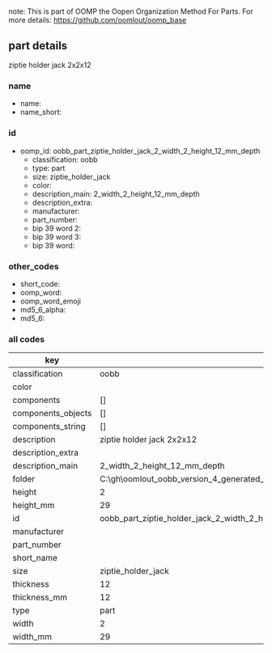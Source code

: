 #   

note: This is part of OOMP the Oopen Organization Method For Parts. For more details: https://github.com/oomlout/oomp_base

##  part details



ziptie holder jack 2x2x12

### name
* name: 
* name_short: 
### id
* oomp_id: oobb_part_ziptie_holder_jack_2_width_2_height_12_mm_depth
  * classification: oobb
  * type: part
  * size: ziptie_holder_jack
  * color: 
  * description_main: 2_width_2_height_12_mm_depth
  * description_extra: 
  * manufacturer: 
  * part_number: 
  * bip 39 word 2: 
  * bip 39 word 3: 
  * bip 39 word: 

### other_codes
* short_code: 
* oomp_word: 
* oomp_word_emoji 
* md5_6_alpha: 
* md5_6: 









### all codes 
| key | value |  
| --- | --- |  
| classification | oobb |  
| color |  |  
| components | [] |  
| components_objects | [] |  
| components_string | [] |  
| description | ziptie holder jack 2x2x12 |  
| description_extra |  |  
| description_main | 2_width_2_height_12_mm_depth |  
| folder | C:\gh\oomlout_oobb_version_4_generated_parts\things\oobb_part_ziptie_holder_jack_2_width_2_height_12_mm_depth |  
| height | 2 |  
| height_mm | 29 |  
| id | oobb_part_ziptie_holder_jack_2_width_2_height_12_mm_depth |  
| manufacturer |  |  
| part_number |  |  
| short_name |  |  
| size | ziptie_holder_jack |  
| thickness | 12 |  
| thickness_mm | 12 |  
| type | part |  
| width | 2 |  
| width_mm | 29 |  

